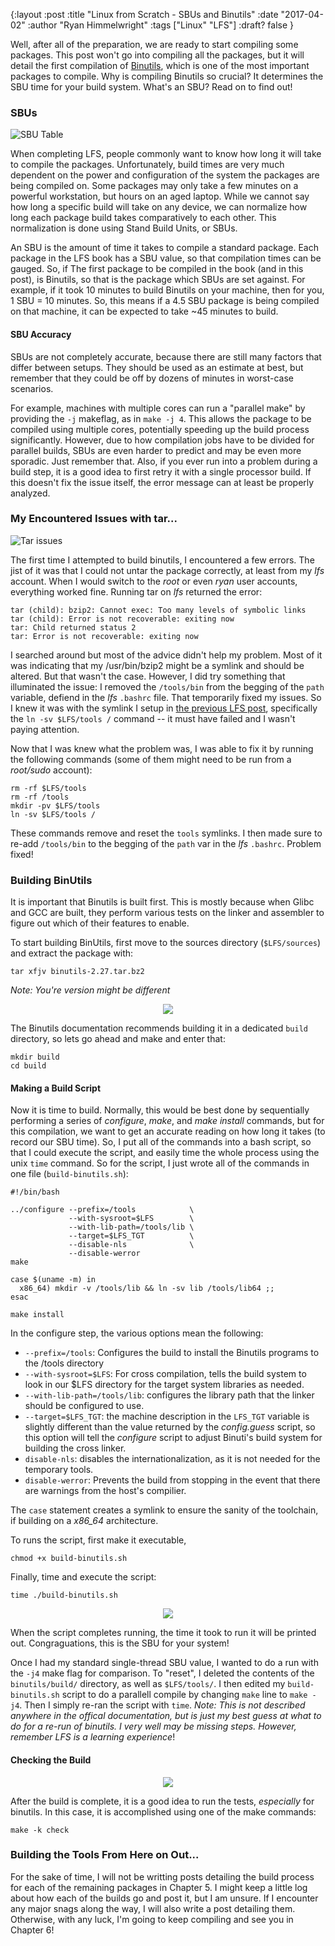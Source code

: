 {:layout :post
:title  "Linux from Scratch - SBUs and Binutils"
:date "2017-04-02"
:author "Ryan Himmelwright"
:tags ["Linux" "LFS"]
:draft? false
}

Well, after all of the preparation, we are ready to start compiling some packages. This post won't go into compiling all the packages, but it will detail the first compilation of [Binutils](https://www.gnu.org/software/binutils/), which is one of the most important packages to compile. Why is compiling Binutils so crucial? It determines the SBU time for your build system. What's an SBU? Read on to find out!

<!-- more -->

### SBUs

![SBU Table](../../img/posts/LFS-SBUs-Binutils/SBU-table.png)

When completing LFS, people commonly want to know how long it will take to compile the packages. Unfortunately, build times are very much dependent on the power and configuration of the system the packages are being compiled on. Some packages may only take a few minutes on a powerful workstation, but hours on an aged laptop. While we cannot say how long a specific build will take on any device, we can normalize how long each package build takes comparatively to each other. This normalization is done using Stand Build Units, or SBUs.

An SBU is the amount of time it takes to compile a standard package. Each package in the LFS book has a SBU value, so that compilation times can be gauged. So, if The first package to be compiled in the book (and in this post), is Binutils, so that is the package which SBUs are set against. For example, if it took 10 minutes to build Binutils on your machine, then for you, 1 SBU = 10 minutes. So, this means if a 4.5 SBU package is being compiled on that machine, it can be expected to take ~45 minutes to build.

#### SBU Accuracy
SBUs are not completely accurate, because there are still many factors that differ between setups. They should be used as an estimate at best, but remember that they could be off by dozens of minutes in worst-case scenarios.

For example, machines with multiple cores can run a "parallel make" by providing the `-j` makeflag, as in `make -j 4`. This allows the package to be compiled using multiple cores, potentially speeding up the build process significantly. However, due to how compilation jobs have to be divided for parallel builds, SBUs are even harder to predict and may be even more sporadic. Just remember that. Also, if you ever run into a problem during a build step, it is a good idea to first retry it with a single processor build. If this doesn't fix the issue itself, the error message can at least be properly analyzed.

### My Encountered Issues with tar...

![Tar issues](../../img/posts/LFS-SBUs-Binutils/tar-error.png)
 
The first time I attempted to build binutils, I encountered a few errors. The jist of it was that I could not untar the package correctly, at least from my *lfs* account. When I would switch to the *root* or even *ryan* user accounts, everything worked fine. Running tar on *lfs* returned the error:

```
tar (child): bzip2: Cannot exec: Too many levels of symbolic links
tar (child): Error is not recoverable: exiting now
tar: Child returned status 2
tar: Error is not recoverable: exiting now
```
I searched around but most of the advice didn't help my problem. Most of it was indicating that my /usr/bin/bzip2 might be a symlink and should be altered. But that wasn't the case. However, I did try something that illuminated the issue: I removed the `/tools/bin` from the begging of the `path` variable, defiend in the *lfs* `.bashrc` file. That temporarily fixed my issues. So I knew it was with the symlink I setup in [the previous LFS post](../LFS-Final-Preparation-Steps), specifically the `ln -sv $LFS/tools /` command -- it must have failed and I wasn't paying attention.

Now that I was knew what the problem was, I was able to fix it by running the following commands (some of them might need to be run from a *root/sudo* account):

```
rm -rf $LFS/tools
rm -rf /tools
mkdir -pv $LFS/tools
ln -sv $LFS/tools /
```

These commands remove and reset the `tools` symlinks. I then made sure to re-add `/tools/bin` to the begging of the `path` var in the *lfs* `.bashrc`. Problem fixed!


### Building BinUtils
It is important that Binutils is built first. This is mostly because when Glibc and GCC are built, they perform various tests on the linker and assembler to figure out which of their features to enable.

To start building BinUtils, first move to the sources directory (`$LFS/sources`) and extract the package with:

```
tar xfjv binutils-2.27.tar.bz2
```
*Note: You're version might be different*

<center>
<img src="../../img/posts/LFS-SBUs-Binutils/tar-binutils.png" name="pic" onmouseover="this.src='../../img/posts/LFS-SBUs-Binutils/tar-binutils.gif'" onmouseout="this.src='../../img/posts/LFS-SBUs-Binutils/tar-binutils.png'"> 
</center>


The Binutils documentation recommends building it in a dedicated `build` directory, so lets go ahead and make and enter that:

```
mkdir build
cd build
```
#### Making a Build Script
Now it is time to build. Normally, this would be best done by sequentially performing a series of *configure*, *make*, and *make install* commands, but for this compilation, we want to get an accurate reading on how long it takes (to record our SBU time). So, I put all of the commands into a bash script, so that I could execute the script, and easily time the whole process using the unix `time` command. So for the script, I just wrote all of the commands in one file (`build-binutils.sh`):



```
#!/bin/bash

../configure --prefix=/tools            \
             --with-sysroot=$LFS        \
             --with-lib-path=/tools/lib \
             --target=$LFS_TGT          \
             --disable-nls              \
             --disable-werror
make

case $(uname -m) in
  x86_64) mkdir -v /tools/lib && ln -sv lib /tools/lib64 ;;
esac

make install
```

In the configure step, the various options mean the following:

- `--prefix=/tools`: Configures the build to install the Binutils programs to the /tools directory
- `--with-sysroot=$LFS`: For cross compilation, tells the build system to look in our $LFS directory for the target system libraries as needed.
- `--with-lib-path=/tools/lib`: configures the library path that the linker should be configured to use.
- `--target=$LFS_TGT`: the machine description in the `LFS_TGT` variable is slightly different than the value returned by the *config.guess* script, so this option will tell the *configure* script to adjust Binuti's build system for building the cross linker.
- `disable-nls`: disables the internationalization, as it is not needed for the temporary tools.
- `disable-werror`: Prevents the build from stopping in the event that there are warnings from the host's compilier.

The `case` statement creates a symlink to ensure the sanity of the toolchain, if building on a *x86_64* architecture.

To runs the script, first make it executable, 

```
chmod +x build-binutils.sh
```

Finally, time and execute the script: 

```
time ./build-binutils.sh
```


<center>
<img src="../../img/posts/LFS-SBUs-Binutils/binutils-script-start-play.png" name="pic" onmouseover="this.src='../../img/posts/LFS-SBUs-Binutils/binutils-script-start.gif'" onmouseout="this.src='../../img/posts/LFS-SBUs-Binutils/binutils-script-start-play.png'"> 
</center>

When the script completes running, the time it took to run it will be printed out. Congraguations, this is the SBU for your system!

Once I had my standard single-thread SBU value, I wanted to do a run with the `-j4` make flag for comparison. To "reset", I deleted the contents of the `binutils/build/` directory, as well as `$LFS/tools/`. I then edited my `build-binutils.sh` script to do a parallell compile by changing `make` line to `make -j4`. Then I simply re-ran the script with `time`. *Note: This is not described anywhere in the offical documentation, but is just my best guess at what to do for a re-run of binutils. I very well may be missing steps. However, remember LFS is a learning experience*!

#### Checking the Build

<center>
<img src="../../img/posts/LFS-SBUs-Binutils/binutils-check-play.png" name="pic" onmouseover="this.src='../../img/posts/LFS-SBUs-Binutils/binutils-check.gif'" onmouseout="this.src='../../img/posts/LFS-SBUs-Binutils/binutils-check-play.png'"> 
</center>

After the build is complete, it is a good idea to run the tests, *especially* for binutils. In this case, it is accomplished using one of the make commands:

```
make -k check
```

### Building the Tools From Here on Out...
For the sake of time, I will not be writting posts detailing the build process for each of the remaining packages in Chapter 5. I might keep a little log about how each of the builds go and post it, but I am unsure. If I encounter any major snags along the way, I will also write a post detailing them. Otherwise, with any luck, I'm going to keep compiling and see you in Chapter 6!
